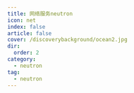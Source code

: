 ```yaml
---
title: 网络服务neutron
icon: net 
index: false
article: false
cover: /discoverybackground/ocean2.jpg
dir:
  order: 2
category:
  - neutron
tag:
  - neutron
---
```


<Catalog/>
